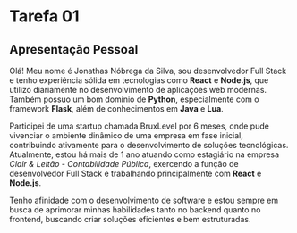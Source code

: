 # Tarefa 01

## Apresentação Pessoal

Olá! Meu nome é Jonathas Nóbrega da Silva, sou desenvolvedor Full Stack e tenho experiência sólida em tecnologias como **React** e **Node.js**, que utilizo diariamente no desenvolvimento de aplicações web modernas. Também possuo um bom domínio de **Python**, especialmente com o framework **Flask**, além de conhecimentos em **Java** e **Lua**.

Participei de uma startup chamada BruxLevel por 6 meses, onde pude vivenciar o ambiente dinâmico de uma empresa em fase inicial, contribuindo ativamente para o desenvolvimento de soluções tecnológicas. Atualmente, estou há mais de 1 ano atuando como estagiário na empresa _Clair & Leitão - Contabilidade Pública_, exercendo a função de desenvolvedor Full Stack e trabalhando principalmente com **React** e **Node.js**.

Tenho afinidade com o desenvolvimento de software e estou sempre em busca de aprimorar minhas habilidades tanto no backend quanto no frontend, buscando criar soluções eficientes e bem estruturadas.
